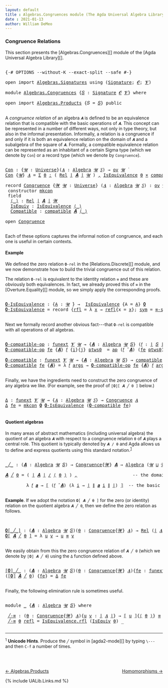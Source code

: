 ```yaml
---
layout: default
title : Algebras.Congruences module (The Agda Universal Algebra Library)
date : 2021-01-13
author: William DeMeo
---
```


### <a id="congruence-relations">Congruence Relations</a>
This section presents the [Algebras.Congruences][] module of the [Agda Universal Algebra Library][].

<pre class="Agda">

<a id="313" class="Symbol">{-#</a> <a id="317" class="Keyword">OPTIONS</a> <a id="325" class="Pragma">--without-K</a> <a id="337" class="Pragma">--exact-split</a> <a id="351" class="Pragma">--safe</a> <a id="358" class="Symbol">#-}</a>

<a id="363" class="Keyword">open</a> <a id="368" class="Keyword">import</a> <a id="375" href="Algebras.Signatures.html" class="Module">Algebras.Signatures</a> <a id="395" class="Keyword">using</a> <a id="401" class="Symbol">(</a><a id="402" href="Algebras.Signatures.html#1580" class="Function">Signature</a><a id="411" class="Symbol">;</a> <a id="413" href="Overture.Preliminaries.html#8157" class="Generalizable">𝓞</a><a id="414" class="Symbol">;</a> <a id="416" href="Universes.html#262" class="Generalizable">𝓥</a><a id="417" class="Symbol">)</a>

<a id="420" class="Keyword">module</a> <a id="427" href="Algebras.Congruences.html" class="Module">Algebras.Congruences</a> <a id="448" class="Symbol">{</a><a id="449" href="Algebras.Congruences.html#449" class="Bound">𝑆</a> <a id="451" class="Symbol">:</a> <a id="453" href="Algebras.Signatures.html#1580" class="Function">Signature</a> <a id="463" href="Overture.Preliminaries.html#8157" class="Generalizable">𝓞</a> <a id="465" href="Universes.html#262" class="Generalizable">𝓥</a><a id="466" class="Symbol">}</a> <a id="468" class="Keyword">where</a>

<a id="475" class="Keyword">open</a> <a id="480" class="Keyword">import</a> <a id="487" href="Algebras.Products.html" class="Module">Algebras.Products</a> <a id="505" class="Symbol">{</a><a id="506" class="Argument">𝑆</a> <a id="508" class="Symbol">=</a> <a id="510" href="Algebras.Congruences.html#449" class="Bound">𝑆</a><a id="511" class="Symbol">}</a> <a id="513" class="Keyword">public</a>

</pre>

A *congruence relation* of an algebra `𝑨` is defined to be an equivalence relation that is compatible with the basic operations of `𝑨`.  This concept can be represented in a number of different ways, not only in type theory, but also in the informal presentation.  Informally, a relation is a congruence if and only if it is both an equivalence relation on the domain of `𝑨` and a subalgebra of the square of `𝑨`.  Formally, a compatible equivalence relation can be represented as an inhabitant of a certain Sigma type (which we denote by `Con`) or a record type (which we denote by `Congruence`).

<pre class="Agda">

<a id="Con"></a><a id="1146" href="Algebras.Congruences.html#1146" class="Function">Con</a> <a id="1150" class="Symbol">:</a> <a id="1152" class="Symbol">{</a><a id="1153" href="Algebras.Congruences.html#1153" class="Bound">𝓤</a> <a id="1155" class="Symbol">:</a> <a id="1157" href="Agda.Primitive.html#423" class="Function">Universe</a><a id="1165" class="Symbol">}(</a><a id="1167" href="Algebras.Congruences.html#1167" class="Bound">𝑨</a> <a id="1169" class="Symbol">:</a> <a id="1171" href="Algebras.Algebras.html#777" class="Function">Algebra</a> <a id="1179" href="Algebras.Congruences.html#1153" class="Bound">𝓤</a> <a id="1181" href="Algebras.Congruences.html#449" class="Bound">𝑆</a><a id="1182" class="Symbol">)</a> <a id="1184" class="Symbol">→</a> <a id="1186" href="Algebras.Products.html#2262" class="Function">ov</a> <a id="1189" href="Algebras.Congruences.html#1153" class="Bound">𝓤</a> <a id="1191" href="Universes.html#403" class="Function Operator">̇</a>
<a id="1193" href="Algebras.Congruences.html#1146" class="Function">Con</a> <a id="1197" class="Symbol">{</a><a id="1198" href="Algebras.Congruences.html#1198" class="Bound">𝓤</a><a id="1199" class="Symbol">}</a> <a id="1201" href="Algebras.Congruences.html#1201" class="Bound">𝑨</a> <a id="1203" class="Symbol">=</a> <a id="1205" href="MGS-MLTT.html#3074" class="Function">Σ</a> <a id="1207" href="Algebras.Congruences.html#1207" class="Bound">θ</a> <a id="1209" href="MGS-MLTT.html#3074" class="Function">꞉</a> <a id="1211" class="Symbol">(</a> <a id="1213" href="Relations.Discrete.html#6780" class="Function">Rel</a> <a id="1217" href="Overture.Preliminaries.html#13697" class="Function Operator">∣</a> <a id="1219" href="Algebras.Congruences.html#1201" class="Bound">𝑨</a> <a id="1221" href="Overture.Preliminaries.html#13697" class="Function Operator">∣</a> <a id="1223" href="Algebras.Congruences.html#1198" class="Bound">𝓤</a> <a id="1225" class="Symbol">)</a> <a id="1227" href="MGS-MLTT.html#3074" class="Function">,</a> <a id="1229" href="Relations.Quotients.html#2441" class="Record">IsEquivalence</a> <a id="1243" href="Algebras.Congruences.html#1207" class="Bound">θ</a> <a id="1245" href="MGS-MLTT.html#3515" class="Function Operator">×</a> <a id="1247" href="Algebras.Algebras.html#6885" class="Function">compatible</a> <a id="1258" href="Algebras.Congruences.html#1201" class="Bound">𝑨</a> <a id="1260" href="Algebras.Congruences.html#1207" class="Bound">θ</a>

<a id="1263" class="Keyword">record</a> <a id="Congruence"></a><a id="1270" href="Algebras.Congruences.html#1270" class="Record">Congruence</a> <a id="1281" class="Symbol">{</a><a id="1282" href="Algebras.Congruences.html#1282" class="Bound">𝓦</a> <a id="1284" href="Algebras.Congruences.html#1284" class="Bound">𝓤</a> <a id="1286" class="Symbol">:</a> <a id="1288" href="Agda.Primitive.html#423" class="Function">Universe</a><a id="1296" class="Symbol">}</a> <a id="1298" class="Symbol">(</a><a id="1299" href="Algebras.Congruences.html#1299" class="Bound">𝑨</a> <a id="1301" class="Symbol">:</a> <a id="1303" href="Algebras.Algebras.html#777" class="Function">Algebra</a> <a id="1311" href="Algebras.Congruences.html#1284" class="Bound">𝓤</a> <a id="1313" href="Algebras.Congruences.html#449" class="Bound">𝑆</a><a id="1314" class="Symbol">)</a> <a id="1316" class="Symbol">:</a> <a id="1318" href="Algebras.Products.html#2262" class="Function">ov</a> <a id="1321" href="Algebras.Congruences.html#1282" class="Bound">𝓦</a> <a id="1323" href="Agda.Primitive.html#636" class="Function Operator">⊔</a> <a id="1325" href="Algebras.Congruences.html#1284" class="Bound">𝓤</a> <a id="1327" href="Universes.html#403" class="Function Operator">̇</a>  <a id="1330" class="Keyword">where</a>
 <a id="1337" class="Keyword">constructor</a> <a id="mkcon"></a><a id="1349" href="Algebras.Congruences.html#1349" class="InductiveConstructor">mkcon</a>
 <a id="1356" class="Keyword">field</a>
  <a id="Congruence.⟨_⟩"></a><a id="1364" href="Algebras.Congruences.html#1364" class="Field Operator">⟨_⟩</a> <a id="1368" class="Symbol">:</a> <a id="1370" href="Relations.Discrete.html#6780" class="Function">Rel</a> <a id="1374" href="Overture.Preliminaries.html#13697" class="Function Operator">∣</a> <a id="1376" href="Algebras.Congruences.html#1299" class="Bound">𝑨</a> <a id="1378" href="Overture.Preliminaries.html#13697" class="Function Operator">∣</a> <a id="1380" href="Algebras.Congruences.html#1282" class="Bound">𝓦</a>
  <a id="Congruence.IsEquiv"></a><a id="1384" href="Algebras.Congruences.html#1384" class="Field">IsEquiv</a> <a id="1392" class="Symbol">:</a> <a id="1394" href="Relations.Quotients.html#2441" class="Record">IsEquivalence</a> <a id="1408" href="Algebras.Congruences.html#1364" class="Field Operator">⟨_⟩</a>
  <a id="Congruence.Compatible"></a><a id="1414" href="Algebras.Congruences.html#1414" class="Field">Compatible</a> <a id="1425" class="Symbol">:</a> <a id="1427" href="Algebras.Algebras.html#6885" class="Function">compatible</a> <a id="1438" href="Algebras.Congruences.html#1299" class="Bound">𝑨</a> <a id="1440" href="Algebras.Congruences.html#1364" class="Field Operator">⟨_⟩</a>

<a id="1445" class="Keyword">open</a> <a id="1450" href="Algebras.Congruences.html#1270" class="Module">Congruence</a>

</pre>

Each of these options captures the informal notion of congruence, and each one is useful in certain contexts.



#### <a id="example">Example</a>
We defined the zero relation `𝟎-rel` in the [Relations.Discrete][] module, and we now demonstrate how to build the trivial congruence out of this relation.

The relation `𝟎-rel` is equivalent to the identity relation `≡` and these are obviously both equivalences. In fact, we already proved this of `≡` in the [Overture.Equality][] module, so we simply apply the corresponding proofs.

<pre class="Agda">

<a id="𝟎-IsEquivalence"></a><a id="2020" href="Algebras.Congruences.html#2020" class="Function">𝟎-IsEquivalence</a> <a id="2036" class="Symbol">:</a> <a id="2038" class="Symbol">{</a><a id="2039" href="Algebras.Congruences.html#2039" class="Bound">A</a> <a id="2041" class="Symbol">:</a> <a id="2043" href="Universes.html#260" class="Generalizable">𝓤</a> <a id="2045" href="Universes.html#403" class="Function Operator">̇</a><a id="2046" class="Symbol">}</a> <a id="2048" class="Symbol">→</a>  <a id="2051" href="Relations.Quotients.html#2441" class="Record">IsEquivalence</a> <a id="2065" class="Symbol">{</a><a id="2066" class="Argument">A</a> <a id="2068" class="Symbol">=</a> <a id="2070" href="Algebras.Congruences.html#2039" class="Bound">A</a><a id="2071" class="Symbol">}</a> <a id="2073" href="Relations.Discrete.html#7840" class="Function">𝟎</a>
<a id="2075" href="Algebras.Congruences.html#2020" class="Function">𝟎-IsEquivalence</a> <a id="2091" class="Symbol">=</a> <a id="2093" class="Keyword">record</a> <a id="2100" class="Symbol">{</a><a id="2101" href="Relations.Quotients.html#2505" class="Field">rfl</a> <a id="2105" class="Symbol">=</a> <a id="2107" class="Symbol">λ</a> <a id="2109" href="Algebras.Congruences.html#2109" class="Bound">x</a> <a id="2111" class="Symbol">→</a> <a id="2113" href="Identity-Type.html#162" class="InductiveConstructor">refl</a><a id="2117" class="Symbol">{</a><a id="2118" class="Argument">x</a> <a id="2120" class="Symbol">=</a> <a id="2122" href="Algebras.Congruences.html#2109" class="Bound">x</a><a id="2123" class="Symbol">};</a> <a id="2126" href="Relations.Quotients.html#2529" class="Field">sym</a> <a id="2130" class="Symbol">=</a> <a id="2132" href="Overture.Equality.html#2865" class="Function">≡-symmetric</a><a id="2143" class="Symbol">;</a> <a id="2145" href="Relations.Quotients.html#2553" class="Field">trans</a> <a id="2151" class="Symbol">=</a> <a id="2153" href="Overture.Equality.html#3005" class="Function">≡-transitive</a><a id="2165" class="Symbol">}</a>

</pre>

Next we formally record another obvious fact---that `𝟎-rel` is compatible with all operations of all algebras.

<pre class="Agda">

<a id="𝟎-compatible-op"></a><a id="2306" href="Algebras.Congruences.html#2306" class="Function">𝟎-compatible-op</a> <a id="2322" class="Symbol">:</a> <a id="2324" href="MGS-FunExt-from-Univalence.html#393" class="Function">funext</a> <a id="2331" href="Algebras.Congruences.html#465" class="Bound">𝓥</a> <a id="2333" href="Universes.html#260" class="Generalizable">𝓤</a> <a id="2335" class="Symbol">→</a> <a id="2337" class="Symbol">{</a><a id="2338" href="Algebras.Congruences.html#2338" class="Bound">𝑨</a> <a id="2340" class="Symbol">:</a> <a id="2342" href="Algebras.Algebras.html#777" class="Function">Algebra</a> <a id="2350" href="Universes.html#260" class="Generalizable">𝓤</a> <a id="2352" href="Algebras.Congruences.html#449" class="Bound">𝑆</a><a id="2353" class="Symbol">}</a> <a id="2355" class="Symbol">(</a><a id="2356" href="Algebras.Congruences.html#2356" class="Bound">𝑓</a> <a id="2358" class="Symbol">:</a> <a id="2360" href="Overture.Preliminaries.html#13697" class="Function Operator">∣</a> <a id="2362" href="Algebras.Congruences.html#449" class="Bound">𝑆</a> <a id="2364" href="Overture.Preliminaries.html#13697" class="Function Operator">∣</a><a id="2365" class="Symbol">)</a> <a id="2367" class="Symbol">→</a> <a id="2369" class="Symbol">(</a><a id="2370" href="Algebras.Congruences.html#2356" class="Bound">𝑓</a> <a id="2372" href="Algebras.Algebras.html#3092" class="Function Operator">̂</a> <a id="2374" href="Algebras.Congruences.html#2338" class="Bound">𝑨</a><a id="2375" class="Symbol">)</a> <a id="2377" href="Relations.Discrete.html#9896" class="Function Operator">|:</a> <a id="2380" href="Relations.Discrete.html#7840" class="Function">𝟎</a>
<a id="2382" href="Algebras.Congruences.html#2306" class="Function">𝟎-compatible-op</a> <a id="2398" href="Algebras.Congruences.html#2398" class="Bound">fe</a> <a id="2401" class="Symbol">{</a><a id="2402" href="Algebras.Congruences.html#2402" class="Bound">𝑨</a><a id="2403" class="Symbol">}</a> <a id="2405" href="Algebras.Congruences.html#2405" class="Bound">𝑓</a> <a id="2407" class="Symbol">{</a><a id="2408" href="Algebras.Congruences.html#2408" class="Bound">i</a><a id="2409" class="Symbol">}{</a><a id="2411" href="Algebras.Congruences.html#2411" class="Bound">j</a><a id="2412" class="Symbol">}</a> <a id="2414" href="Algebras.Congruences.html#2414" class="Bound">ptws0</a>  <a id="2421" class="Symbol">=</a> <a id="2423" href="MGS-MLTT.html#6613" class="Function">ap</a> <a id="2426" class="Symbol">(</a><a id="2427" href="Algebras.Congruences.html#2405" class="Bound">𝑓</a> <a id="2429" href="Algebras.Algebras.html#3092" class="Function Operator">̂</a> <a id="2431" href="Algebras.Congruences.html#2402" class="Bound">𝑨</a><a id="2432" class="Symbol">)</a> <a id="2434" class="Symbol">(</a><a id="2435" href="Algebras.Congruences.html#2398" class="Bound">fe</a> <a id="2438" href="Algebras.Congruences.html#2414" class="Bound">ptws0</a><a id="2443" class="Symbol">)</a>

<a id="𝟎-compatible"></a><a id="2446" href="Algebras.Congruences.html#2446" class="Function">𝟎-compatible</a> <a id="2459" class="Symbol">:</a> <a id="2461" href="MGS-FunExt-from-Univalence.html#393" class="Function">funext</a> <a id="2468" href="Algebras.Congruences.html#465" class="Bound">𝓥</a> <a id="2470" href="Universes.html#260" class="Generalizable">𝓤</a> <a id="2472" class="Symbol">→</a> <a id="2474" class="Symbol">{</a><a id="2475" href="Algebras.Congruences.html#2475" class="Bound">𝑨</a> <a id="2477" class="Symbol">:</a> <a id="2479" href="Algebras.Algebras.html#777" class="Function">Algebra</a> <a id="2487" href="Universes.html#260" class="Generalizable">𝓤</a> <a id="2489" href="Algebras.Congruences.html#449" class="Bound">𝑆</a><a id="2490" class="Symbol">}</a> <a id="2492" class="Symbol">→</a> <a id="2494" href="Algebras.Algebras.html#6885" class="Function">compatible</a> <a id="2505" href="Algebras.Congruences.html#2475" class="Bound">𝑨</a> <a id="2507" href="Relations.Discrete.html#7840" class="Function">𝟎</a>
<a id="2509" href="Algebras.Congruences.html#2446" class="Function">𝟎-compatible</a> <a id="2522" href="Algebras.Congruences.html#2522" class="Bound">fe</a> <a id="2525" class="Symbol">{</a><a id="2526" href="Algebras.Congruences.html#2526" class="Bound">𝑨</a><a id="2527" class="Symbol">}</a> <a id="2529" class="Symbol">=</a> <a id="2531" class="Symbol">λ</a> <a id="2533" href="Algebras.Congruences.html#2533" class="Bound">𝑓</a> <a id="2535" href="Algebras.Congruences.html#2535" class="Bound">args</a> <a id="2540" class="Symbol">→</a> <a id="2542" href="Algebras.Congruences.html#2306" class="Function">𝟎-compatible-op</a> <a id="2558" href="Algebras.Congruences.html#2522" class="Bound">fe</a> <a id="2561" class="Symbol">{</a><a id="2562" href="Algebras.Congruences.html#2526" class="Bound">𝑨</a><a id="2563" class="Symbol">}</a> <a id="2565" href="Algebras.Congruences.html#2533" class="Bound">𝑓</a> <a id="2567" href="Algebras.Congruences.html#2535" class="Bound">args</a>

</pre>

Finally, we have the ingredients need to construct the zero congruence of any algebra we like. (For example, see the proof of `⟦𝟎⟧[ 𝑨 ╱ θ ]` below.)

<pre class="Agda">

<a id="Δ"></a><a id="2749" href="Algebras.Congruences.html#2749" class="Function">Δ</a> <a id="2751" class="Symbol">:</a> <a id="2753" href="MGS-FunExt-from-Univalence.html#393" class="Function">funext</a> <a id="2760" href="Algebras.Congruences.html#465" class="Bound">𝓥</a> <a id="2762" href="Universes.html#260" class="Generalizable">𝓤</a> <a id="2764" class="Symbol">→</a> <a id="2766" class="Symbol">{</a><a id="2767" href="Algebras.Congruences.html#2767" class="Bound">𝑨</a> <a id="2769" class="Symbol">:</a> <a id="2771" href="Algebras.Algebras.html#777" class="Function">Algebra</a> <a id="2779" href="Universes.html#260" class="Generalizable">𝓤</a> <a id="2781" href="Algebras.Congruences.html#449" class="Bound">𝑆</a><a id="2782" class="Symbol">}</a> <a id="2784" class="Symbol">→</a> <a id="2786" href="Algebras.Congruences.html#1270" class="Record">Congruence</a> <a id="2797" href="Algebras.Congruences.html#2767" class="Bound">𝑨</a>
<a id="2799" href="Algebras.Congruences.html#2749" class="Function">Δ</a> <a id="2801" href="Algebras.Congruences.html#2801" class="Bound">fe</a> <a id="2804" class="Symbol">=</a> <a id="2806" href="Algebras.Congruences.html#1349" class="InductiveConstructor">mkcon</a> <a id="2812" href="Relations.Discrete.html#7840" class="Function">𝟎</a> <a id="2814" href="Algebras.Congruences.html#2020" class="Function">𝟎-IsEquivalence</a> <a id="2830" class="Symbol">(</a><a id="2831" href="Algebras.Congruences.html#2446" class="Function">𝟎-compatible</a> <a id="2844" href="Algebras.Congruences.html#2801" class="Bound">fe</a><a id="2846" class="Symbol">)</a>

</pre>


#### <a id="quotient-algebras">Quotient algebras</a>
In many areas of abstract mathematics (including universal algebra) the quotient of an algebra `𝑨` with respect to a congruence relation `θ` of `𝑨` plays a central role. This quotient is typically denoted by `𝑨 / θ` and Agda allows us to define and express quotients using this standard notation.<sup>[1](Algebras.Congruences.html#fn1)</sup>

<pre class="Agda">

<a id="_╱_"></a><a id="3272" href="Algebras.Congruences.html#3272" class="Function Operator">_╱_</a> <a id="3276" class="Symbol">:</a> <a id="3278" class="Symbol">(</a><a id="3279" href="Algebras.Congruences.html#3279" class="Bound">𝑨</a> <a id="3281" class="Symbol">:</a> <a id="3283" href="Algebras.Algebras.html#777" class="Function">Algebra</a> <a id="3291" href="Universes.html#260" class="Generalizable">𝓤</a> <a id="3293" href="Algebras.Congruences.html#449" class="Bound">𝑆</a><a id="3294" class="Symbol">)</a> <a id="3296" class="Symbol">→</a> <a id="3298" href="Algebras.Congruences.html#1270" class="Record">Congruence</a><a id="3308" class="Symbol">{</a><a id="3309" href="Universes.html#264" class="Generalizable">𝓦</a><a id="3310" class="Symbol">}</a> <a id="3312" href="Algebras.Congruences.html#3279" class="Bound">𝑨</a> <a id="3314" class="Symbol">→</a> <a id="3316" href="Algebras.Algebras.html#777" class="Function">Algebra</a> <a id="3324" class="Symbol">(</a><a id="3325" href="Universes.html#260" class="Generalizable">𝓤</a> <a id="3327" href="Agda.Primitive.html#636" class="Function Operator">⊔</a> <a id="3329" href="Universes.html#264" class="Generalizable">𝓦</a> <a id="3331" href="Agda.Primitive.html#606" class="Function Operator">⁺</a><a id="3332" class="Symbol">)</a> <a id="3334" href="Algebras.Congruences.html#449" class="Bound">𝑆</a>

<a id="3337" href="Algebras.Congruences.html#3337" class="Bound">𝑨</a> <a id="3339" href="Algebras.Congruences.html#3272" class="Function Operator">╱</a> <a id="3341" href="Algebras.Congruences.html#3341" class="Bound">θ</a> <a id="3343" class="Symbol">=</a> <a id="3345" class="Symbol">(</a> <a id="3347" href="Overture.Preliminaries.html#13697" class="Function Operator">∣</a> <a id="3349" href="Algebras.Congruences.html#3337" class="Bound">𝑨</a> <a id="3351" href="Overture.Preliminaries.html#13697" class="Function Operator">∣</a> <a id="3353" href="Relations.Quotients.html#4100" class="Function Operator">/</a> <a id="3355" href="Algebras.Congruences.html#1364" class="Field Operator">⟨</a> <a id="3357" href="Algebras.Congruences.html#3341" class="Bound">θ</a> <a id="3359" href="Algebras.Congruences.html#1364" class="Field Operator">⟩</a> <a id="3361" class="Symbol">)</a> <a id="3363" href="Overture.Preliminaries.html#13001" class="InductiveConstructor Operator">,</a>                     <a id="3385" class="Comment">-- the domain of the quotient algebra</a>

        <a id="3432" class="Symbol">λ</a> <a id="3434" href="Algebras.Congruences.html#3434" class="Bound">𝑓</a> <a id="3436" href="Algebras.Congruences.html#3436" class="Bound">𝒂</a> <a id="3438" class="Symbol">→</a> <a id="3440" href="Relations.Quotients.html#4296" class="Function Operator">⟦</a> <a id="3442" class="Symbol">(</a><a id="3443" href="Algebras.Congruences.html#3434" class="Bound">𝑓</a> <a id="3445" href="Algebras.Algebras.html#3092" class="Function Operator">̂</a> <a id="3447" href="Algebras.Congruences.html#3337" class="Bound">𝑨</a><a id="3448" class="Symbol">)</a> <a id="3450" class="Symbol">(λ</a> <a id="3453" href="Algebras.Congruences.html#3453" class="Bound">i</a> <a id="3455" class="Symbol">→</a> <a id="3457" href="Overture.Preliminaries.html#13697" class="Function Operator">∣</a> <a id="3459" href="Overture.Preliminaries.html#13749" class="Function Operator">∥</a> <a id="3461" href="Algebras.Congruences.html#3436" class="Bound">𝒂</a> <a id="3463" href="Algebras.Congruences.html#3453" class="Bound">i</a> <a id="3465" href="Overture.Preliminaries.html#13749" class="Function Operator">∥</a> <a id="3467" href="Overture.Preliminaries.html#13697" class="Function Operator">∣</a><a id="3468" class="Symbol">)</a> <a id="3470" href="Relations.Quotients.html#4296" class="Function Operator">⟧</a>  <a id="3473" class="Comment">-- the basic operations of the quotient algebra</a>

</pre>

**Example**. If we adopt the notation `𝟎[ 𝑨 ╱ θ ]` for the zero (or identity) relation on the quotient algebra `𝑨 ╱ θ`, then we define the zero relation as follows.

<pre class="Agda">


<a id="𝟎[_╱_]"></a><a id="3715" href="Algebras.Congruences.html#3715" class="Function Operator">𝟎[_╱_]</a> <a id="3722" class="Symbol">:</a> <a id="3724" class="Symbol">(</a><a id="3725" href="Algebras.Congruences.html#3725" class="Bound">𝑨</a> <a id="3727" class="Symbol">:</a> <a id="3729" href="Algebras.Algebras.html#777" class="Function">Algebra</a> <a id="3737" href="Universes.html#260" class="Generalizable">𝓤</a> <a id="3739" href="Algebras.Congruences.html#449" class="Bound">𝑆</a><a id="3740" class="Symbol">)(</a><a id="3742" href="Algebras.Congruences.html#3742" class="Bound">θ</a> <a id="3744" class="Symbol">:</a> <a id="3746" href="Algebras.Congruences.html#1270" class="Record">Congruence</a><a id="3756" class="Symbol">{</a><a id="3757" href="Universes.html#264" class="Generalizable">𝓦</a><a id="3758" class="Symbol">}</a> <a id="3760" href="Algebras.Congruences.html#3725" class="Bound">𝑨</a><a id="3761" class="Symbol">)</a> <a id="3763" class="Symbol">→</a> <a id="3765" href="Relations.Discrete.html#6780" class="Function">Rel</a> <a id="3769" class="Symbol">(</a><a id="3770" href="Overture.Preliminaries.html#13697" class="Function Operator">∣</a> <a id="3772" href="Algebras.Congruences.html#3725" class="Bound">𝑨</a> <a id="3774" href="Overture.Preliminaries.html#13697" class="Function Operator">∣</a> <a id="3776" href="Relations.Quotients.html#4100" class="Function Operator">/</a> <a id="3778" href="Algebras.Congruences.html#1364" class="Field Operator">⟨</a> <a id="3780" href="Algebras.Congruences.html#3742" class="Bound">θ</a> <a id="3782" href="Algebras.Congruences.html#1364" class="Field Operator">⟩</a><a id="3783" class="Symbol">)(</a><a id="3785" href="Universes.html#260" class="Generalizable">𝓤</a> <a id="3787" href="Agda.Primitive.html#636" class="Function Operator">⊔</a> <a id="3789" href="Universes.html#264" class="Generalizable">𝓦</a> <a id="3791" href="Agda.Primitive.html#606" class="Function Operator">⁺</a><a id="3792" class="Symbol">)</a>
<a id="3794" href="Algebras.Congruences.html#3715" class="Function Operator">𝟎[</a> <a id="3797" href="Algebras.Congruences.html#3797" class="Bound">𝑨</a> <a id="3799" href="Algebras.Congruences.html#3715" class="Function Operator">╱</a> <a id="3801" href="Algebras.Congruences.html#3801" class="Bound">θ</a> <a id="3803" href="Algebras.Congruences.html#3715" class="Function Operator">]</a> <a id="3805" class="Symbol">=</a> <a id="3807" class="Symbol">λ</a> <a id="3809" href="Algebras.Congruences.html#3809" class="Bound">u</a> <a id="3811" href="Algebras.Congruences.html#3811" class="Bound">v</a> <a id="3813" class="Symbol">→</a> <a id="3815" href="Algebras.Congruences.html#3809" class="Bound">u</a> <a id="3817" href="Overture.Equality.html#2389" class="Datatype Operator">≡</a> <a id="3819" href="Algebras.Congruences.html#3811" class="Bound">v</a>

</pre>

We easily obtain from this the zero congruence relation of `𝑨 ╱ θ` (which we denote by `⟦𝟎⟧ 𝑨 ╱ θ`) using the `Δ` function defined above.

<pre class="Agda">

<a id="⟦𝟎⟧_╱_"></a><a id="3987" href="Algebras.Congruences.html#3987" class="Function Operator">⟦𝟎⟧_╱_</a> <a id="3994" class="Symbol">:</a> <a id="3996" class="Symbol">(</a><a id="3997" href="Algebras.Congruences.html#3997" class="Bound">𝑨</a> <a id="3999" class="Symbol">:</a> <a id="4001" href="Algebras.Algebras.html#777" class="Function">Algebra</a> <a id="4009" href="Universes.html#260" class="Generalizable">𝓤</a> <a id="4011" href="Algebras.Congruences.html#449" class="Bound">𝑆</a><a id="4012" class="Symbol">)(</a><a id="4014" href="Algebras.Congruences.html#4014" class="Bound">θ</a> <a id="4016" class="Symbol">:</a> <a id="4018" href="Algebras.Congruences.html#1270" class="Record">Congruence</a><a id="4028" class="Symbol">{</a><a id="4029" href="Universes.html#264" class="Generalizable">𝓦</a><a id="4030" class="Symbol">}</a> <a id="4032" href="Algebras.Congruences.html#3997" class="Bound">𝑨</a><a id="4033" class="Symbol">){</a><a id="4035" href="Algebras.Congruences.html#4035" class="Bound">fe</a> <a id="4038" class="Symbol">:</a> <a id="4040" href="MGS-FunExt-from-Univalence.html#393" class="Function">funext</a> <a id="4047" href="Algebras.Congruences.html#465" class="Bound">𝓥</a> <a id="4049" class="Symbol">(</a><a id="4050" href="Universes.html#260" class="Generalizable">𝓤</a> <a id="4052" href="Agda.Primitive.html#636" class="Function Operator">⊔</a> <a id="4054" href="Universes.html#264" class="Generalizable">𝓦</a> <a id="4056" href="Agda.Primitive.html#606" class="Function Operator">⁺</a><a id="4057" class="Symbol">)}</a> <a id="4060" class="Symbol">→</a> <a id="4062" href="Algebras.Congruences.html#1270" class="Record">Congruence</a> <a id="4073" class="Symbol">(</a><a id="4074" href="Algebras.Congruences.html#3997" class="Bound">𝑨</a> <a id="4076" href="Algebras.Congruences.html#3272" class="Function Operator">╱</a> <a id="4078" href="Algebras.Congruences.html#4014" class="Bound">θ</a><a id="4079" class="Symbol">)</a>
<a id="4081" class="Symbol">(</a><a id="4082" href="Algebras.Congruences.html#3987" class="Function Operator">⟦𝟎⟧</a> <a id="4086" href="Algebras.Congruences.html#4086" class="Bound">𝑨</a> <a id="4088" href="Algebras.Congruences.html#3987" class="Function Operator">╱</a> <a id="4090" href="Algebras.Congruences.html#4090" class="Bound">θ</a><a id="4091" class="Symbol">)</a> <a id="4093" class="Symbol">{</a><a id="4094" href="Algebras.Congruences.html#4094" class="Bound">fe</a><a id="4096" class="Symbol">}</a> <a id="4098" class="Symbol">=</a> <a id="4100" href="Algebras.Congruences.html#2749" class="Function">Δ</a> <a id="4102" href="Algebras.Congruences.html#4094" class="Bound">fe</a>

</pre>


Finally, the following elimination rule is sometimes useful.

<pre class="Agda">

<a id="4195" class="Keyword">module</a> <a id="4202" href="Algebras.Congruences.html#4202" class="Module">_</a> <a id="4204" class="Symbol">{</a><a id="4205" href="Algebras.Congruences.html#4205" class="Bound">𝑨</a> <a id="4207" class="Symbol">:</a> <a id="4209" href="Algebras.Algebras.html#777" class="Function">Algebra</a> <a id="4217" href="Universes.html#260" class="Generalizable">𝓤</a> <a id="4219" href="Algebras.Congruences.html#449" class="Bound">𝑆</a><a id="4220" class="Symbol">}</a> <a id="4222" class="Keyword">where</a>

 <a id="4230" href="Algebras.Congruences.html#4230" class="Function">╱-≡</a> <a id="4234" class="Symbol">:</a> <a id="4236" class="Symbol">(</a><a id="4237" href="Algebras.Congruences.html#4237" class="Bound">θ</a> <a id="4239" class="Symbol">:</a> <a id="4241" href="Algebras.Congruences.html#1270" class="Record">Congruence</a><a id="4251" class="Symbol">{</a><a id="4252" href="Universes.html#264" class="Generalizable">𝓦</a><a id="4253" class="Symbol">}</a> <a id="4255" href="Algebras.Congruences.html#4205" class="Bound">𝑨</a><a id="4256" class="Symbol">){</a><a id="4258" href="Algebras.Congruences.html#4258" class="Bound">u</a> <a id="4260" href="Algebras.Congruences.html#4260" class="Bound">v</a> <a id="4262" class="Symbol">:</a> <a id="4264" href="Overture.Preliminaries.html#13697" class="Function Operator">∣</a> <a id="4266" href="Algebras.Congruences.html#4205" class="Bound">𝑨</a> <a id="4268" href="Overture.Preliminaries.html#13697" class="Function Operator">∣</a><a id="4269" class="Symbol">}</a> <a id="4271" class="Symbol">→</a> <a id="4273" href="Relations.Quotients.html#4296" class="Function Operator">⟦</a> <a id="4275" href="Algebras.Congruences.html#4258" class="Bound">u</a> <a id="4277" href="Relations.Quotients.html#4296" class="Function Operator">⟧</a><a id="4278" class="Symbol">{</a><a id="4279" href="Algebras.Congruences.html#1364" class="Field Operator">⟨</a> <a id="4281" href="Algebras.Congruences.html#4237" class="Bound">θ</a> <a id="4283" href="Algebras.Congruences.html#1364" class="Field Operator">⟩</a><a id="4284" class="Symbol">}</a> <a id="4286" href="Overture.Equality.html#2389" class="Datatype Operator">≡</a> <a id="4288" href="Relations.Quotients.html#4296" class="Function Operator">⟦</a> <a id="4290" href="Algebras.Congruences.html#4260" class="Bound">v</a> <a id="4292" href="Relations.Quotients.html#4296" class="Function Operator">⟧</a> <a id="4294" class="Symbol">→</a> <a id="4296" href="Algebras.Congruences.html#1364" class="Field Operator">⟨</a> <a id="4298" href="Algebras.Congruences.html#4237" class="Bound">θ</a> <a id="4300" href="Algebras.Congruences.html#1364" class="Field Operator">⟩</a> <a id="4302" href="Algebras.Congruences.html#4258" class="Bound">u</a> <a id="4304" href="Algebras.Congruences.html#4260" class="Bound">v</a>
 <a id="4307" href="Algebras.Congruences.html#4230" class="Function">╱-≡</a> <a id="4311" href="Algebras.Congruences.html#4311" class="Bound">θ</a> <a id="4313" href="Identity-Type.html#162" class="InductiveConstructor">refl</a> <a id="4318" class="Symbol">=</a> <a id="4320" href="Relations.Quotients.html#2505" class="Field">IsEquivalence.rfl</a> <a id="4338" class="Symbol">(</a><a id="4339" href="Algebras.Congruences.html#1384" class="Field">IsEquiv</a> <a id="4347" href="Algebras.Congruences.html#4311" class="Bound">θ</a><a id="4348" class="Symbol">)</a> <a id="4350" class="Symbol">_</a>

</pre>

--------------------------------------

<sup>1</sup><span class="footnote" id="fn1"> **Unicode Hints**. Produce the `╱` symbol in [agda2-mode][] by typing `\---` and then `C-f` a number of times.</span>



<br>
<br>

[← Algebras.Products](Algebras.Products.html)
<span style="float:right;">[Homomorphisms →](Homomorphisms.html)</span>

{% include UALib.Links.md %}
